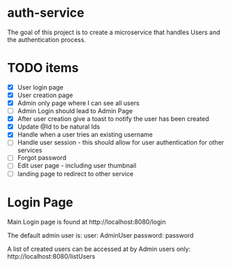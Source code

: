 # auth-service
The goal of this project is to create a microservice that handles Users and the authentication process.

# TODO items
- [x] User login page
- [x] User creation page
- [x] Admin only page where I can see all users
- [ ] Admin Login should lead to Admin Page
- [x] After user creation give a toast to notify the user has been created
- [x] Update @Id to be natural Ids
- [x] Handle when a user tries an existing username
- [ ] Handle user session - this should allow for user authentication for other services
- [ ] Forgot password
- [ ] Edit user page - including user thumbnail
- [ ] landing page to redirect to other service

# Login Page
Main Login page is found at http://localhost:8080/login

The default admin user is:
user: AdminUser
password: password

A list of created users can be accessed at by Admin users only: http://localhost:8080/listUsers